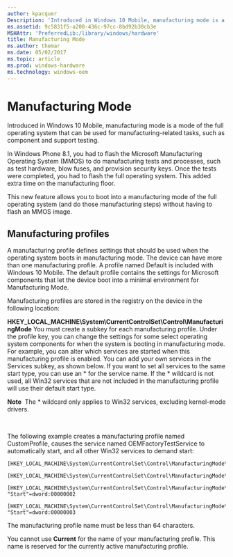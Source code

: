 ```yaml
---
author: kpacquer
Description: 'Introduced in Windows 10 Mobile, manufacturing mode is a mode of the full operating system that can be used for manufacturing-related tasks, such as component and support testing.'
ms.assetid: 9c5831f5-a200-436c-97cc-8bd92b30cb3e
MSHAttr: 'PreferredLib:/library/windows/hardware'
title: Manufacturing Mode
ms.author: themar
ms.date: 05/02/2017
ms.topic: article
ms.prod: windows-hardware
ms.technology: windows-oem
---
```


# Manufacturing Mode


Introduced in Windows 10 Mobile, manufacturing mode is a mode of the full operating system that can be used for manufacturing-related tasks, such as component and support testing.

In Windows Phone 8.1, you had to flash the Microsoft Manufacturing Operating System (MMOS) to do manufacturing tests and processes, such as test hardware, blow fuses, and provision security keys. Once the tests were completed, you had to flash the full operating system. This added extra time on the manufacturing floor.

This new feature allows you to boot into a manufacturing mode of the full operating system (and do those manufacturing steps) without having to flash an MMOS image.

## <span id="Manufacturing_profiles"></span><span id="manufacturing_profiles"></span><span id="MANUFACTURING_PROFILES"></span>Manufacturing profiles


A manufacturing profile defines settings that should be used when the operating system boots in manufacturing mode. The device can have more than one manufacturing profile. A profile named Default is included with Windows 10 Mobile. The default profile contains the settings for Microsoft components that let the device boot into a minimal environment for Manufacturing Mode.

Manufacturing profiles are stored in the registry on the device in the following location:

**HKEY\_LOCAL\_MACHINE\\System\\CurrentControlSet\\Control\\ManufacturingMode**
You must create a subkey for each manufacturing profile. Under the profile key, you can change the settings for some select operating system components for when the system is booting in manufacturing mode. For example, you can alter which services are started when this manufacturing profile is enabled. You can add your own services in the Services subkey, as shown below. If you want to set all services to the same start type, you can use an \* for the service name. If the \* wildcard is not used, all Win32 services that are not included in the manufacturing profile will use their default start type.

**Note**  The \* wildcard only applies to Win32 services, excluding kernel-mode drivers.

 

The following example creates a manufacturing profile named CustomProfile, causes the service named OEMFactoryTestService to automatically start, and all other Win32 services to demand start:

``` syntax
[HKEY_LOCAL_MACHINE\System\CurrentControlSet\Control\ManufacturingMode\CustomProfile]

[HKEY_LOCAL_MACHINE\System\CurrentControlSet\Control\ManufacturingMode\CustomProfile\Services]

[HKEY_LOCAL_MACHINE\System\CurrentControlSet\Control\ManufacturingMode\CustomProfile\Services\OEMFactoryTestService]
"Start"=dword:00000002

[HKEY_LOCAL_MACHINE\System\CurrentControlSet\Control\ManufacturingMode\CustomProfile\Services\*]
"Start"=dword:00000003
```

The manufacturing profile name must be less than 64 characters.

You cannot use **Current** for the name of your manufacturing profile. This name is reserved for the currently active manufacturing profile.

 

 





